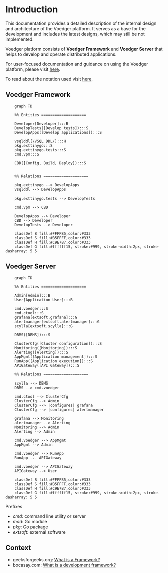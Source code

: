# Introduction

This documentation provides a detailed description of the internal design and architecture of the Voedger platform.  It serves as a base for the development and includes the latest designs, which may still be not implemented.

Voedger platform consists of **Voedger Framework** and **Voedger Server** that helps to develop and operate distributed applications.

For user-focused documentation and guidance on using the Voedger platform, please visit [here](https://docs.voedger.io/).

To read about the notation used visit [here](https://docs.voedger.io/concepts/notation).

## Voedger Framework

```mermaid
    graph TD

    %% Entities ====================

    Developer[Developer]:::B
    DevelopTests([Develop tests]):::S
    DevelopApps([Develop applications]):::S

    vsqlddl[\VSQL DDL/]:::H  
    pkg.exttinygo:::S
    pkg.exttinygo.tests:::S
    cmd.vpm:::S

    CBD([Config, Build, Deploy]):::S


    %% Relations ====================

    pkg.exttinygo --> DevelopApps
    vsqlddl --> DevelopApps
    
    pkg.exttinygo.tests --> DevelopTests

    cmd.vpm --> CBD

    DevelopApps --> Developer
    CBD --> Developer
    DevelopTests --> Developer

    classDef B fill:#FFFFB5,color:#333
    classDef S fill:#B5FFFF,color:#333
    classDef H fill:#C9E7B7,color:#333
    classDef G fill:#ffffff15, stroke:#999, stroke-width:2px, stroke-dasharray: 5 5
```

## Voedger Server

```mermaid
    graph TD

    %% Entities ====================

    Admin[Admin]:::B
    User[Application User]:::B

    cmd.voedger:::S
    cmd.ctool:::S  
    grafana[extsoft.grafana]:::G
    alertmanager[extsoft.alertmanager]:::G
    scylla[extsoft.scylla]:::G

    DBMS([DBMS]):::S
    
    ClusterCfg([Cluster configuration]):::S
    Monitoring([Monitoring]):::S
    Alerting([Alerting]):::S
    AppMgmt([Application management]):::S  
    RunApp([Application execution]):::S
    APIGateway([API Gateway]):::S

    %% Relations ====================

    scylla --> DBMS
    DBMS --> cmd.voedger

    cmd.ctool --> ClusterCfg
    ClusterCfg --> Admin
    ClusterCfg --> |configures| grafana
    ClusterCfg --> |configures| alertmanager

    grafana --> Monitoring
    alertmanager --> Alerting
    Monitoring --> Admin
    Alerting --> Admin

    cmd.voedger --> AppMgmt
    AppMgmt --> Admin

    cmd.voedger --> RunApp
    RunApp -.- APIGateway

    cmd.voedger --> APIGateway
    APIGateway --> User

    classDef B fill:#FFFFB5,color:#333
    classDef S fill:#B5FFFF,color:#333
    classDef H fill:#C9E7B7,color:#333
    classDef G fill:#ffffff15, stroke:#999, stroke-width:2px, stroke-dasharray: 5 5
```

Prefixes
- *cmd*: command line utility or server
- *mod*: Go module
- *pkg*: Go package
- *extsoft*: external software

## Context

- geeksforgeeks.org: [What is a Framework?](https://www.geeksforgeeks.org/what-is-a-framework/)
- bocasay.com: [What is a development framework?](https://www.bocasay.com/what-is-development-framework)

